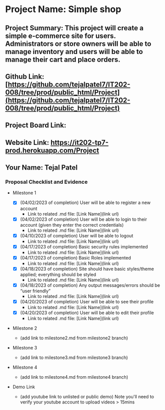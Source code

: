# Project Name: Simple shop
## Project Summary:  This project will create a simple e-commerce site for users. Administrators or store owners will be able to manage inventory and users will be able to manage their cart and place orders.
## Github Link: [https://github.com/tejalpatel7/IT202-008/tree/prod/public_html/Project](https://github.com/tejalpatel7/IT202-008/tree/prod/public_html/Project)
## Project Board Link: 
## Website Link: https://it202-tp7-prod.herokuapp.com/Project
## Your Name: Tejal Patel

 <!-- Line item / Feature template (use this for each bullet point) -- DO NOT DELETE THIS SECTION


- [ ] \(mm/dd/yyyy of completion) Feature Title (from the proposal bullet point, if it's a sub-point indent it properly)
  -  Link to related .md file: [Link Name](link url)

 End Line item / Feature Template -- DO NOT DELETE THIS SECTION --> 
 
 
### Proposal Checklist and Evidence

- Milestone 1
    - [X] \(04/02/2023 of completion) User will be able to register a new account
        -  Link to related .md file: [Link Name](link url) 
    - [X] \(04/02/2023 of completion) User will be able to login to their account (given they enter the correct credentials)
        -  Link to related .md file: [Link Name](link url)
    - [X] \(04/10/2023 of completion) User will be able to logout
        -  Link to related .md file: [Link Name](link url)
    - [X] \(04/17/2023 of completion) Basic security rules implemented
        -  Link to related .md file: [Link Name](link url) 
    - [X] \(04/17/2023 of completion) Basic Roles implemented
        -  Link to related .md file: [Link Name](link url)
    - [X] \(04/18/2023 of completion) Site should have basic styles/theme applied; everything should be styled
        -  Link to related .md file: [Link Name](link url)
    - [X] \(04/18/2023 of completion) Any output messages/errors should be “user friendly”
        -  Link to related .md file: [Link Name](link url) 
    - [X] \(04/20/2023 of completion) User will be able to see their profile
        -  Link to related .md file: [Link Name](link url)
    - [X] \(04/20/2023 of completion) User will be able to edit their profile
        -  Link to related .md file: [Link Name](link url)  

- Milestone 2
  - (add link to milestone2.md from milestone2 branch)

- Milestone 3
  - (add link to milestone3.md from milestone3 branch)

- Milestone 4
  - (add link to milestone4.md from milestone4 branch)

- Demo Link
  - (add youtube link to unlisted or public demo) Note you'll need to verify your youtube account to upload videos > 15mins
  